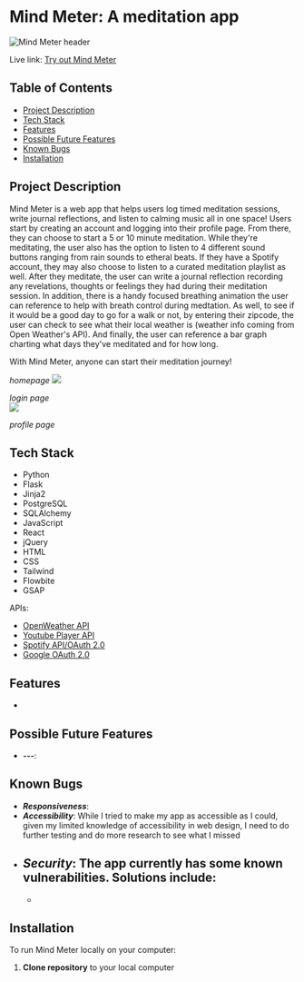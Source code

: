 # Mind Meter: A meditation app
![Mind Meter header](https://i.imgur.com/bQf1Iaw.png)

Live link: [Try out Mind Meter](100.26.194.141)  

## Table of Contents
- [Project Description](https://github.com/ismarjiw/Mind-Meter#project-description)
- [Tech Stack](https://github.com/ismarjiw/Mind-Meter#tech-stack)
- [Features](https://github.com/ismarjiw/Mind-Meter#features)
- [Possible Future Features](https://github.com/ismarjiw/Mind-Meter#possible-future-features)
- [Known Bugs](https://github.com/ismarjiw/Mind-Meter#known-bugs)
- [Installation](https://github.com/ismarjiw/Mind-Meter#installation)


## Project Description
Mind Meter is a web app that helps users log timed meditation sessions, write journal reflections, and listen to calming music all in one space! Users start by creating an account and logging into their profile page. From there, they can choose to start a 5 or 10 minute meditation. While they're meditating, the user also has the option to listen to 4 different sound buttons ranging from rain sounds to etheral beats. If they have a Spotify account, they may also choose to listen to a curated meditation playlist as well. After they meditate, the user can write a journal reflection recording any revelations, thoughts or feelings they had during their meditation session. In addition, there is a handy focused breathing animation the user can reference to help with breath control during medtation. As well, to see if it would be a good day to go for a walk or not, by entering their zipcode, the user can check to see what their local weather is (weather info coming from Open Weather's API). And finally, the user can reference a bar graph charting what days they've meditated and for how long.

With Mind Meter, anyone can start their meditation journey!

*homepage*
<img src="https://media0.giphy.com/media/3PL3YXsdGLH3BakNsO/giphy.gif?cid=790b7611492fda7080098c644be66c6434f35c5a9d163c79&rid=giphy.gif&ct=g">

*login page*  
<img src="https://media2.giphy.com/media/EeMfpcQM2w9Xba2ejb/giphy.gif?cid=790b76115daead39e6412adf06ca86df0423b88c5798dbf0&rid=giphy.gif&ct=g">

*profile page*  


## Tech Stack
- Python
- Flask
- Jinja2
- PostgreSQL
- SQLAlchemy
- JavaScript
- React
- jQuery
- HTML
- CSS
- Tailwind
- Flowbite
- GSAP


APIs:
- [OpenWeather API](https://openweathermap.org/api)
- [Youtube Player API](https://developers.google.com/youtube/iframe_api_reference)
- [Spotify API/OAuth 2.0](https://developer.spotify.com/documentation/web-api/)
- [Google OAuth 2.0](https://developers.google.com/identity/protocols/oauth2)


## Features
- 


## Possible Future Features
- ***---***:



## Known Bugs
- ***Responsiveness***: 
- ***Accessibility***: While I tried to make my app as accessible as I could, given my limited knowledge of accessibility in web design, I need to do further testing and do more research to see what I missed
- ***Security***: The app currently has some known vulnerabilities. Solutions include:
  - 
  - 


## Installation
To run Mind Meter locally on your computer:
1. **Clone repository** to your local computer
